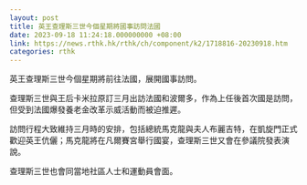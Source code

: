 ```yaml
---
layout: post
title: 英王查理斯三世今個星期將國事訪問法國
date: 2023-09-18 11:24:18.000000000 +08:00
link: https://news.rthk.hk/rthk/ch/component/k2/1718816-20230918.htm
categories: rthk
---
```


英王查理斯三世今個星期將前往法國，展開國事訪問。

查理斯三世與王后卡米拉原訂三月出訪法國和波爾多，作為上任後首次國是訪問，但受到法國爆發養老金改革示威活動而被迫推遲。

訪問行程大致維持三月時的安排，包括總統馬克龍與夫人布麗吉特，在凱旋門正式歡迎英王伉儷；馬克龍將在凡爾賽宮舉行國宴，查理斯三世又會在參議院發表演說。

查理斯三世也會同當地社區人士和運動員會面。
